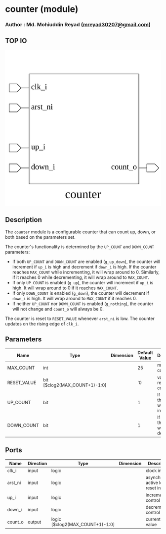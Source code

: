 # counter (module)

### Author : Md. Mohiuddin Reyad (mreyad30207@gmail.com)

## TOP IO
<img src="./counter_top.svg">

## Description

The `counter` module is a configurable counter that can count up, down, or both based on the parameters set.

The counter's functionality is determined by the `UP_COUNT` and `DOWN_COUNT` parameters:

- If both `UP_COUNT` and `DOWN_COUNT` are enabled (`g_up_down`), the counter will increment if `up_i` is high and decrement if `down_i` is high. If the counter reaches `MAX_COUNT` while incrementing, it will wrap around to 0. Similarly, if it reaches 0 while decrementing, it will wrap around to `MAX_COUNT`.
- If only `UP_COUNT` is enabled (`g_up`), the counter will increment if `up_i` is high. It will wrap around to 0 if it reaches `MAX_COUNT`.
- If only `DOWN_COUNT` is enabled (`g_down`), the counter will decrement if `down_i` is high. It will wrap around to `MAX_COUNT` if it reaches 0.
- If neither `UP_COUNT` nor `DOWN_COUNT` is enabled (`g_nothing`), the counter will not change and `count_o` will always be 0.

The counter is reset to `RESET_VALUE` whenever `arst_ni` is low. The counter updates on the rising edge of `clk_i`.

## Parameters
|Name|Type|Dimension|Default Value|Description|
|-|-|-|-|-|
|MAX_COUNT|int||25|maximum count value|
|RESET_VALUE|bit [$clog2(MAX_COUNT+1)-1:0]||'0|value to reset the counter to|
|UP_COUNT|bit||1|If set to 1, the counter will increment|
|DOWN_COUNT|bit||1|If set to 1, the counter will decrement|

## Ports
|Name|Direction|Type|Dimension|Description|
|-|-|-|-|-|
|clk_i|input|logic||clock input|
|arst_ni|input|logic||asynchronous active low reset input|
|up_i|input|logic||increment control input|
|down_i|input|logic||decrement control input|
|count_o|output|logic [$clog2(MAX_COUNT+1)-1:0]||current count value|
